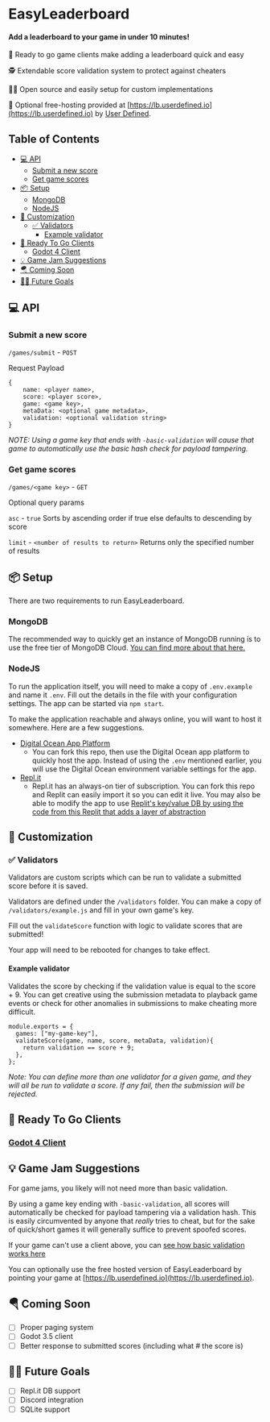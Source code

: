 # EasyLeaderboard

#### **Add a leaderboard to your game in under 10 minutes!**

🏃 Ready to go game clients make adding a leaderboard quick and easy

🕵️ Extendable score validation system to protect against cheaters

👨‍💻 Open source and easily setup for custom implementations

💸 Optional free-hosting provided at [https://lb.userdefined.io](https://lb.userdefined.io) by [User Defined](https://userdefined.io).

## Table of Contents
- [:computer: API](#computer-api)
  * [Submit a new score](#submit-a-new-score)
  * [Get game scores](#get-game-scores)
- [:package: Setup](#package-setup)
  * [MongoDB](#mongodb)
  * [NodeJS](#nodejs)
- [:wrench: Customization](#wrench-customization)
  * [:white_check_mark: Validators](#white_check_mark-validators)
    + [Example validator](#example-validator)
- [:rocket: Ready To Go Clients](#rocket-ready-to-go-clients)
  * [Godot 4 Client](#godot-4-client)
- [:bulb: Game Jam Suggestions](#bulb-game-jam-suggestions)
- [:parachute: Coming Soon](#parachute-coming-soon)
- [:man_scientist: Future Goals](#man_scientist-future-goals)


## :computer: API

### Submit a new score
`/games/submit` - `POST`

Request Payload
```
{
    name: <player name>,
    score: <player score>,
    game: <game key>,
    metaData: <optional game metadata>,
    validation: <optional validation string>
}
```

_NOTE: Using a game key that ends with `-basic-validation` will cause that game to automatically use the basic hash check for payload tampering._

### Get game scores
`/games/<game key>` - `GET`

Optional query params

`asc` - `true` Sorts by ascending order if true else defaults to descending by score

`limit` - `<number of results to return>` Returns only the specified number of results

## :package: Setup
There are two requirements to run EasyLeaderboard.
### MongoDB
The recommended way to quickly get an instance of MongoDB running is to use the free tier of MongoDB Cloud. [You can find more about that here.](https://www.mongodb.com/docs/drivers/node/current/quick-start/)

### NodeJS
To run the application itself, you will need to make a copy of `.env.example` and name it `.env`. Fill out the details in the file with your configuration settings. The app can be started via `npm start`.

To make the application reachable and always online, you will want to host it somewhere. Here are a few suggestions.
- [Digital Ocean App Platform](https://docs.digitalocean.com/products/app-platform/quickstart/sample-apps/node/)
    - You can fork this repo, then use the Digital Ocean app platform to quickly host the app. Instead of using the `.env` mentioned earlier, you will use the Digital Ocean environment variable settings for the app.
- [Repl.it](https://replit.com/languages/nodejs)
    - Repl.it has an always-on tier of subscription. You can fork this repo and Replit can easily import it so you can edit it live. You may also be able to modify the app to use [Replit's key/value DB by using the code from this Replit that adds a layer of abstraction](https://github.com/adrenallen/replit-db-orm)


## :wrench: Customization

### :white_check_mark: Validators
Validators are custom scripts which can be run to validate a submitted score before it is saved.

Validators are defined under the `/validators` folder. You can make a copy of `/validators/example.js` and fill in your own game's key. 

Fill out the `validateScore` function with logic to validate scores that are submitted! 

Your app will need to be rebooted for changes to take effect.


#### Example validator
Validates the score by checking if the validation value is equal to the score + 9. You can get creative using the submission metadata to playback game events or check for other anomalies in submissions to make cheating more difficult.
```
module.exports = {
  games: ["my-game-key"],
  validateScore(game, name, score, metaData, validation){
    return validation == score + 9;
  },
};
```

_Note: You can define more than one validator for a given game, and they will all be run to validate a score. If any fail, then the submission will be rejected._

## :rocket: Ready To Go Clients
### [Godot 4 Client](https://github.com/adrenallen/EasyLeaderboard-Godot)

## :bulb: Game Jam Suggestions
For game jams, you likely will not need more than basic validation.

By using a game key ending with `-basic-validation`, all scores will automatically be checked for payload tampering via a validation hash. This is easily circumvented by anyone that _really_ tries to cheat, but for the sake of quick/short games it will generally suffice to prevent spoofed scores.

If your game can't use a client above, you can [see how basic validation works here](validators/generic_hash.js)

You can optionally use the free hosted version of EasyLeaderboard by pointing your game at [https://lb.userdefined.io](https://lb.userdefined.io).

## :parachute: Coming Soon
- [ ] Proper paging system
- [ ] Godot 3.5 client
- [ ] Better response to submitted scores (including what # the score is)

## :man_scientist: Future Goals
- [ ] Repl.it DB support
- [ ] Discord integration
- [ ] SQLite support
